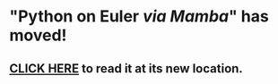 # "Python on Euler _via Mamba_" has moved!

## [CLICK HERE](../../FAQ/HowTo/using-python-on-euler.md) to read it at its new location.

